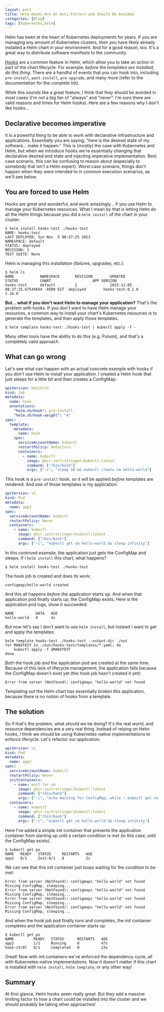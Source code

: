```yaml
---
layout: post
title: Helm Hooks Are An Anti-Pattern and Should Be Avoided
categories: [Blog]
tags: [kubernetes,helm]
---
```


Helm has been at the heart of Kubernetes deployments for years. If you are managing any amount of Kubernetes clusters, then you have likely already installed a Helm chart in your environment. And for a good reason, too. It's a great way to distribute software manifests to the community.

[Hooks](https://helm.sh/docs/topics/charts_hooks/) are a common feature in Helm, which allow you to take an action in part of the chart lifecycle. For example, *before the templates are installed, do this thing.* There are a handful of events that you can hook into, including `pre-install`, `post-install`, `pre-upgrade`, and many more (refer to the documentation for the complete list).

While this sounds like a great feature, I think that they should be avoided in *most* cases (I'm not a big fan of "always" and "never". I'm sure there are valid reasons and times for Helm hooks). Here are a few reasons why I don't like hooks...

## Declarative becomes imperative

It is a powerful thing to be able to work with declarative infrastructure and applications. Essentially you are saying, "here is the desired state of my software... make it happen." This is (mostly) the case with Kubernetes and Helm, but when we introduce hooks we're essentially changing that declarative desired end state and injecting imperative implementation. Best case scenario, this can be confusing to reason about (especially to somebody that isn't a Helm expert). Worst case scenario, things don't happen when they were intended to in common execution scenarios, as we'll see below.

## You are forced to use Helm

Hooks are great and wonderful, and work amazingly... if you use Helm to manage your Kubernetes resources. What I mean by that is letting Helm do all the Helm things because you did a `helm install` of the chart in your cluster:

```
$ helm install hooks-test ./hooks-test
NAME: hooks-test
LAST DEPLOYED: Sun Nov  5 08:37:25 2023
NAMESPACE: default
STATUS: deployed
REVISION: 1
TEST SUITE: None
```

Helm is managing this installation (failures, upgrades, etc.):

```
$ helm ls
NAME            NAMESPACE       REVISION        UPDATED                                 STATUS          CHART                   APP VERSION
hooks-test      default         1               2023-11-05 08:37:25.67544664 -0500 EST  deployed        hooks-test-0.1.0        1.16.0 
```

**But... what if you don't want Helm to manage your application?** That's the problem with hooks. If you don't want to have Helm manage your resources, a common way to install your chart's Kubernetes resources is to generate the templates, and then apply those templates.

```
$ helm template hooks-test ./hooks-test | kubectl apply -f -
```

Many other tools have the ability to do this (e.g. Pulumi), and that's a completely valid approach.

## What can go wrong

Let's see what can happen with an actual concrete example with hooks if you *don't* use Helm to install your application. I created a Helm hook that just sleeps for a little bit and then creates a ConfigMap:

```yaml
apiVersion: batch/v1
kind: Job
metadata:
  name: hook
  annotations:
    "helm.sh/hook": pre-install
    "helm.sh/hook-weight": "4"
spec:
  template:
    metadata:
      name: hook
    spec:
      serviceAccountName: kubectl
      restartPolicy: OnFailure
      containers:
        - name: kubectl
          image: ghcr.io/trstringer/kubectl:latest
          command: ["/bin/bash"]
          args: ["-c", "sleep 10 && kubectl create cm hello-world"]
```

This hook is a `pre-install` hook, so it will be applied *before* templates are rendered. And one of those templates is my application:

```yaml
apiVersion: v1
kind: Pod
metadata:
  name: app1
spec:
  serviceAccountName: kubectl
  restartPolicy: Never
  containers:
    - name: kubectl
      image: ghcr.io/trstringer/kubectl:latest
      command: ["/bin/bash"]
      args: ["-c", "kubectl get cm hello-world && sleep infinity"]
```

In this contrived example, the application just gets the ConfigMap and sleeps. If I `helm install` this chart, what happens?

```
$ helm install hooks-test ./hooks-test
```

The hook job is created and does its work:

```
configmap/hello-world created
```

And this all happens *before* the application starts up. And when that application pod finally starts up, the ConfigMap exists. Here is the application pod logs, show it succeeded:

```
NAME          DATA   AGE
hello-world   0      4s
```

But now let's say I don't want to use `helm install`, but instead I want to get and apply the templates:

```
helm template hooks-test ./hooks-test --output-dir ./out
for MANIFEST in ./out/hooks-test/templates/*.yaml; do
    kubectl apply -f $MANIFEST
done
```

Both the hook job *and* the application pod are created at the same time. Because of this lack of lifecycle management, the application fails because the ConfigMap doesn't exist yet (the hook job hasn't created it yet):

```
Error from server (NotFound): configmaps "hello-world" not found
```

Templating out the Helm chart has essentially broken this application, because there is no notion of hooks from a template.

## The solution

So if that's the problem, what *should* we be doing? It's the real world, and resource dependencies are a very real thing. Instead of relying on Helm hooks, I think we should be using Kubernetes-native implementations to enforce lifecycle. Let's refactor our application:

```yaml
apiVersion: v1
kind: Pod
metadata:
  name: app2
spec:
  serviceAccountName: kubectl
  restartPolicy: Never
  initContainers:
    - name: wait-for-cm
      image: ghcr.io/trstringer/kubectl:latest
      command: ["/bin/bash"]
      args: ["-c", "echo Waiting for ConfigMap; while ! kubectl get cm hello-world; do echo Missing ConfigMap, sleeping...; sleep 2; done"]
  containers:
    - name: kubectl
      image: ghcr.io/trstringer/kubectl:latest
      command: ["/bin/bash"]
      args: ["-c", "kubectl get cm hello-world && sleep infinity"]
```

Here I've added a simple init container that prevents the application container from starting up until a certain condition is met (in this case, until the ConfigMap exists).

```
$ kubectl get po
NAME   READY   STATUS     RESTARTS   AGE
app2   0/1     Init:0/1   0          2s
```

We can see that this init container just loops waiting for the condition to be met:


```
Error from server (NotFound): configmaps "hello-world" not found
Missing ConfigMap, sleeping...
Error from server (NotFound): configmaps "hello-world" not found
Missing ConfigMap, sleeping...
Error from server (NotFound): configmaps "hello-world" not found
Missing ConfigMap, sleeping...
Error from server (NotFound): configmaps "hello-world" not found
Missing ConfigMap, sleeping...
```

And when the hook job pod finally runs and completes, the init container completes and the application container starts up:

```
$ kubectl get po
NAME         READY   STATUS      RESTARTS   AGE
app2         1/1     Running     0          47s
hook-c5r8l   0/1     Completed   0          23s
```

Great! Now with init containers we've enforced the dependency cycle, all with Kubernetes-native implementations. Now it doesn't matter if this chart is installed with `helm install`, `helm template`, or any other way!

## Summary

At first glance, Helm hooks seem really great. But they add a massive limiting factor to how a chart could be installed into the cluster and we should probably be taking other approaches!
